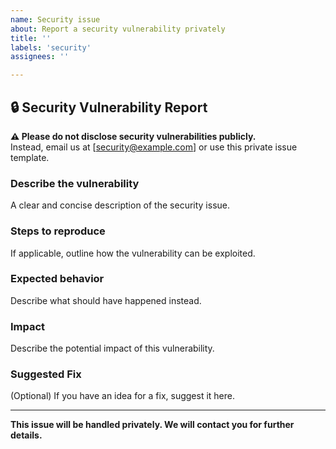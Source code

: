 ```yaml
---
name: Security issue
about: Report a security vulnerability privately
title: ''
labels: 'security'
assignees: ''

---
```


## 🔒 Security Vulnerability Report

**⚠️ Please do not disclose security vulnerabilities publicly.**  
Instead, email us at [security@example.com] or use this private issue template.

### **Describe the vulnerability**
A clear and concise description of the security issue.

### **Steps to reproduce**
If applicable, outline how the vulnerability can be exploited.

### **Expected behavior**
Describe what should have happened instead.

### **Impact**
Describe the potential impact of this vulnerability.

### **Suggested Fix**
(Optional) If you have an idea for a fix, suggest it here.

---
**This issue will be handled privately. We will contact you for further details.**
